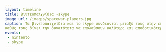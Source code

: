 ```yaml
---
layout: timeline 
title: Βιντεοπαιχνίδια -skype 
image_url: /images/spacewar-players.jpg
caption: Τα βιντεοπαιχνίδια και το skype συνδεόνται μεταξύ τους στην επικοινωνία των χρήστων κατά την διάρκεια των παιχνιδιών ,
καθώς τους δίνει την δυνατότητα να απολαύσουν καλύτερα και αποδοτικότερα το παιχνίδι τους. 
events: 
 - nintento
 - skype
---
```

